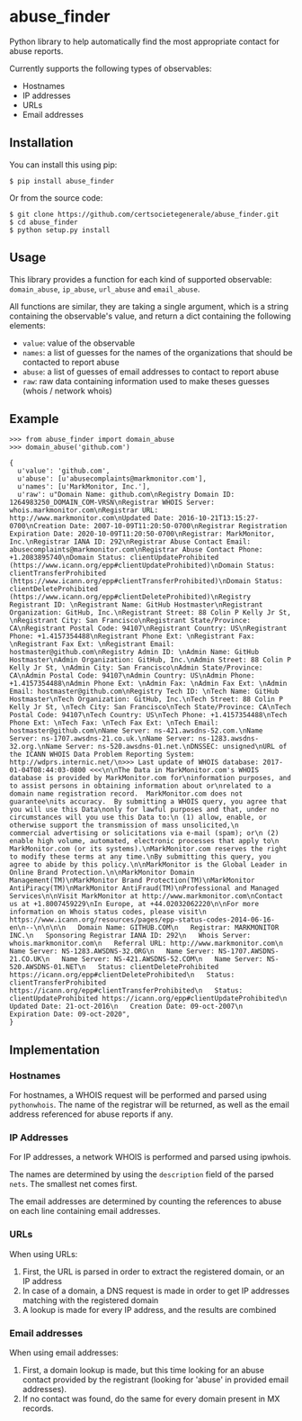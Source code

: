 # abuse_finder

Python library to help automatically find the most appropriate contact for abuse reports.

Currently supports the following types of observables:

* Hostnames
* IP addresses
* URLs
* Email addresses

## Installation

You can install this using pip:

    $ pip install abuse_finder

Or from the source code:

    $ git clone https://github.com/certsocietegenerale/abuse_finder.git
    $ cd abuse_finder
    $ python setup.py install
    
## Usage

This library provides a function for each kind of supported observable: `domain_abuse`, `ip_abuse`, `url_abuse` and `email_abuse`.

All functions are similar, they are taking a single argument, which is a string containing the observable's value, and return a dict containing the following elements:

* `value`: value of the observable
* `names`: a list of guesses for the names of the organizations that should be contacted to report abuse
* `abuse`: a list of guesses of email addresses to contact to report abuse
* `raw`: raw data containing information used to make theses guesses (whois / network whois)

## Example

    >>> from abuse_finder import domain_abuse
    >>> domain_abuse('github.com')
    
    {
      u'value': 'github.com',
      u'abuse': [u'abusecomplaints@markmonitor.com'],
      u'names': [u'MarkMonitor, Inc.'],
      u'raw': u"Domain Name: github.com\nRegistry Domain ID: 1264983250_DOMAIN_COM-VRSN\nRegistrar WHOIS Server: whois.markmonitor.com\nRegistrar URL: http://www.markmonitor.com\nUpdated Date: 2016-10-21T13:15:27-0700\nCreation Date: 2007-10-09T11:20:50-0700\nRegistrar Registration Expiration Date: 2020-10-09T11:20:50-0700\nRegistrar: MarkMonitor, Inc.\nRegistrar IANA ID: 292\nRegistrar Abuse Contact Email: abusecomplaints@markmonitor.com\nRegistrar Abuse Contact Phone: +1.2083895740\nDomain Status: clientUpdateProhibited (https://www.icann.org/epp#clientUpdateProhibited)\nDomain Status: clientTransferProhibited (https://www.icann.org/epp#clientTransferProhibited)\nDomain Status: clientDeleteProhibited (https://www.icann.org/epp#clientDeleteProhibited)\nRegistry Registrant ID: \nRegistrant Name: GitHub Hostmaster\nRegistrant Organization: GitHub, Inc.\nRegistrant Street: 88 Colin P Kelly Jr St, \nRegistrant City: San Francisco\nRegistrant State/Province: CA\nRegistrant Postal Code: 94107\nRegistrant Country: US\nRegistrant Phone: +1.4157354488\nRegistrant Phone Ext: \nRegistrant Fax: \nRegistrant Fax Ext: \nRegistrant Email: hostmaster@github.com\nRegistry Admin ID: \nAdmin Name: GitHub Hostmaster\nAdmin Organization: GitHub, Inc.\nAdmin Street: 88 Colin P Kelly Jr St, \nAdmin City: San Francisco\nAdmin State/Province: CA\nAdmin Postal Code: 94107\nAdmin Country: US\nAdmin Phone: +1.4157354488\nAdmin Phone Ext: \nAdmin Fax: \nAdmin Fax Ext: \nAdmin Email: hostmaster@github.com\nRegistry Tech ID: \nTech Name: GitHub Hostmaster\nTech Organization: GitHub, Inc.\nTech Street: 88 Colin P Kelly Jr St, \nTech City: San Francisco\nTech State/Province: CA\nTech Postal Code: 94107\nTech Country: US\nTech Phone: +1.4157354488\nTech Phone Ext: \nTech Fax: \nTech Fax Ext: \nTech Email: hostmaster@github.com\nName Server: ns-421.awsdns-52.com.\nName Server: ns-1707.awsdns-21.co.uk.\nName Server: ns-1283.awsdns-32.org.\nName Server: ns-520.awsdns-01.net.\nDNSSEC: unsigned\nURL of the ICANN WHOIS Data Problem Reporting System: http://wdprs.internic.net/\n>>> Last update of WHOIS database: 2017-01-04T08:44:03-0800 <<<\n\nThe Data in MarkMonitor.com's WHOIS database is provided by MarkMonitor.com for\ninformation purposes, and to assist persons in obtaining information about or\nrelated to a domain name registration record.  MarkMonitor.com does not guarantee\nits accuracy.  By submitting a WHOIS query, you agree that you will use this Data\nonly for lawful purposes and that, under no circumstances will you use this Data to:\n (1) allow, enable, or otherwise support the transmission of mass unsolicited,\n     commercial advertising or solicitations via e-mail (spam); or\n (2) enable high volume, automated, electronic processes that apply to\n     MarkMonitor.com (or its systems).\nMarkMonitor.com reserves the right to modify these terms at any time.\nBy submitting this query, you agree to abide by this policy.\n\nMarkMonitor is the Global Leader in Online Brand Protection.\n\nMarkMonitor Domain Management(TM)\nMarkMonitor Brand Protection(TM)\nMarkMonitor AntiPiracy(TM)\nMarkMonitor AntiFraud(TM)\nProfessional and Managed Services\n\nVisit MarkMonitor at http://www.markmonitor.com\nContact us at +1.8007459229\nIn Europe, at +44.02032062220\n\nFor more information on Whois status codes, please visit\n https://www.icann.org/resources/pages/epp-status-codes-2014-06-16-en\n--\n\n\n\n   Domain Name: GITHUB.COM\n   Registrar: MARKMONITOR INC.\n   Sponsoring Registrar IANA ID: 292\n   Whois Server: whois.markmonitor.com\n   Referral URL: http://www.markmonitor.com\n   Name Server: NS-1283.AWSDNS-32.ORG\n   Name Server: NS-1707.AWSDNS-21.CO.UK\n   Name Server: NS-421.AWSDNS-52.COM\n   Name Server: NS-520.AWSDNS-01.NET\n   Status: clientDeleteProhibited https://icann.org/epp#clientDeleteProhibited\n   Status: clientTransferProhibited https://icann.org/epp#clientTransferProhibited\n   Status: clientUpdateProhibited https://icann.org/epp#clientUpdateProhibited\n   Updated Date: 21-oct-2016\n   Creation Date: 09-oct-2007\n   Expiration Date: 09-oct-2020",
    }
    
## Implementation

### Hostnames

For hostnames, a WHOIS request will be performed and parsed using `pythonwhois`. The name of the registrar will be returned, as well as the email address referenced for abuse reports if any.

### IP Addresses

For IP addresses, a network WHOIS is performed and parsed using ipwhois.

The names are determined by using the `description` field of the parsed `nets`. The smallest net comes first.

The email addresses are determined by counting the references to abuse on each line containing email addresses.

### URLs

When using URLs:

1. First, the URL is parsed in order to extract the registered domain, or an IP address
2. In case of a domain, a DNS request is made in order to get IP addresses matching with the registered domain
3. A lookup is made for every IP address, and the results are combined

### Email addresses

When using email addresses:

1. First, a domain lookup is made, but this time looking for an abuse contact provided by the registrant (looking for 'abuse' in provided email addresses).
2. If no contact was found, do the same for every domain present in MX records.
